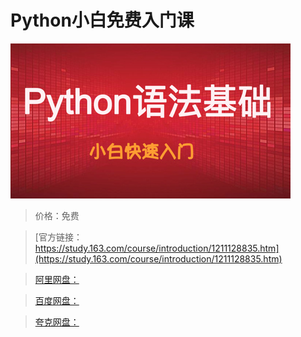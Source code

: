 # Python小白免费入门课

![img](../../../assets/study163/free/b187db6a52914a1ea0741c2f513d7286.jpg)

> 价格：免费

> [官方链接：https://study.163.com/course/introduction/1211128835.htm](https://study.163.com/course/introduction/1211128835.htm)

> [阿里网盘：]()

> [百度网盘：]()

> [夸克网盘：]()

